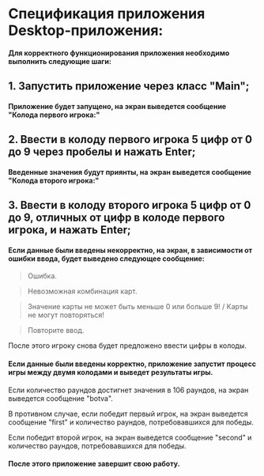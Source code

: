 # Спецификация приложения Desktop-приложения:

#### Для корректного функционирования приложения необходимо выполнить следующие шаги:

## 1. Запустить приложение через класс "Main";

#### Приложение будет запущено, на экран выведется сообщение "Колода первого игрока:"

## 2. Ввести в колоду первого игрока 5 цифр от 0 до 9 через пробелы и нажать Enter;

#### Введенные значения будут приянты, на экран выведется сообщение "Колода второго игрока:"

## 3. Ввести в колоду второго игрока 5 цифр от 0 до 9, отличных от цифр в колоде первого игрока, и нажать Enter;

#### Если данные были введены некорректно, на экран, в зависимости от ошибки ввода, будет выведено следующее сообщение:

> Ошибка.

> Невозможная комбинация карт.

> Значение карты не может быть меньше 0 или больше 9! / Карты не могут повторяться!

> Повторите ввод.

После этого игроку снова будет предложено ввести цифры в колоды.

#### Если данные были введены корректно, приложение запустит процесс игры между двумя колодами и выведет результаты игры.

Если количество раундов достигнет значения в 106 раундов, на экран выведется сообщение "botva".

В противном случае, если победит первый игрок, на экран выведется сообщение "first" и количество раундов, потребовавшихся для победы.

Если победит второй игрок, на экран выведется сообщение "second" и количество раундов, потребовавшихся для победы.

#### После этого приложение завершит свою работу.
